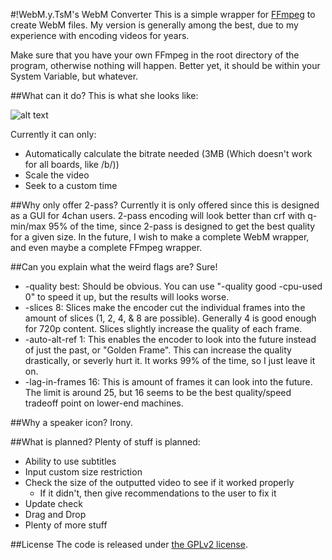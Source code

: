 #!WebM.y.TsM's WebM Converter
This is a simple wrapper for [FFmpeg](http://www.ffmpeg.org/download.html) to create WebM files. My version is generally among the best, due to my experience with encoding videos for years.

Make sure that you have your own FFmpeg in the root directory of the program, otherwise nothing will happen. Better yet, it should be within your System Variable, but whatever.

##What can it do?
This is what she looks like:

![alt text](http://i.imgur.com/0mE0VvV.png)

Currently it can only:

* Automatically calculate the bitrate needed (3MB (Which doesn't work for all boards, like /b/))
* Scale the video
* Seek to a custom time

##Why only offer 2-pass?
Currently it is only offered since this is designed as a GUI for 4chan users. 2-pass encoding will look better than crf with q-min/max 95% of the time, since 2-pass is designed to get the best quality for a given size. In the future, I wish to make a complete WebM wrapper, and even maybe a complete FFmpeg wrapper.

##Can you explain what the weird flags are?
Sure!

* -quality best: Should be obvious. You can use "-quality good -cpu-used 0" to speed it up, but the results will looks worse.
* -slices 8: Slices make the encoder cut the individual frames into the amount of slices (1, 2, 4, & 8 are possible). Generally 4 is good enough for 720p content. Slices slightly increase the quality of each frame.
* -auto-alt-ref 1: This enables the encoder to look into the future instead of just the past, or "Golden Frame". This can increase the quality drastically, or severly hurt it. It works 99% of the time, so I just leave it on.
* -lag-in-frames 16: This is amount of frames it can look into the future. The limit is around 25, but 16 seems to be the best quality/speed tradeoff point on lower-end machines.

##Why a speaker icon?
Irony.

##What is planned?
Plenty of stuff is planned:

* Ability to use subtitles
* Input custom size restriction
* Check the size of the outputted video to see if it worked properly
  * If it didn't, then give recommendations to the user to fix it
* Update check
* Drag and Drop
* Plenty of more stuff

##License
The code is released under [the GPLv2 license](http://www.gnu.org/licenses/gpl-2.0.html).